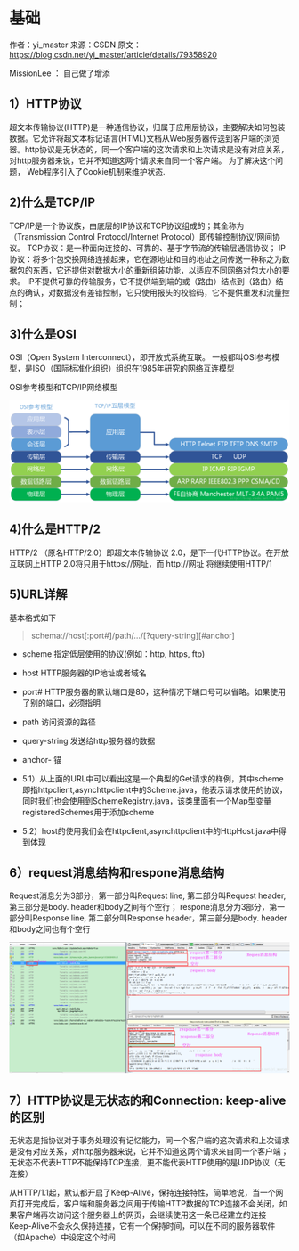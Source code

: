 # 基础

作者：yi_master 
来源：CSDN 
原文：https://blog.csdn.net/yi_master/article/details/79358920 

MissionLee ： 自己做了增添

## 1）HTTP协议 

超文本传输协议(HTTP)是一种通信协议，归属于应用层协议，主要解决如何包装数据。它允许将超文本标记语言(HTML)文档从Web服务器传送到客户端的浏览器。http协议是无状态的，同一个客户端的这次请求和上次请求是没有对应关系，对http服务器来说，它并不知道这两个请求来自同一个客户端。 为了解决这个问题， Web程序引入了Cookie机制来维护状态.

## 2)什么是TCP/IP

TCP/IP是一个协议族，由底层的IP协议和TCP协议组成的；其全称为（Transmission Control Protocol/Internet Protocol）即传输控制协议/网间协议。 
TCP协议：是一种面向连接的、可靠的、基于字节流的传输层通信协议； 
IP协议：将多个包交换网络连接起来，它在源地址和目的地址之间传送一种称之为数据包的东西，它还提供对数据大小的重新组装功能，以适应不同网络对包大小的要求。 
IP不提供可靠的传输服务，它不提供端到端的或（路由）结点到（路由）结点的确认，对数据没有差错控制，它只使用报头的校验码，它不提供重发和流量控制；

## 3)什么是OSI

OSI（Open System Interconnect），即开放式系统互联。 一般都叫OSI参考模型，是ISO（国际标准化组织）组织在1985年研究的网络互连模型

OSI参考模型和TCP/IP网络模型 

![](./res/001.png)

## 4)什么是HTTP/2

HTTP/2 （原名HTTP/2.0）即超文本传输协议 2.0，是下一代HTTP协议。在开放互联网上HTTP 2.0将只用于https://网址，而 http://网址 将继续使用HTTP/1

## 5)URL详解

基本格式如下

>schema://host[:port#]/path/…/[?query-string][#anchor]

  - scheme 指定低层使用的协议(例如：http, https, ftp) 
  - host HTTP服务器的IP地址或者域名 
  - port# HTTP服务器的默认端口是80，这种情况下端口号可以省略。如果使用了别的端口，必须指明 
  - path 访问资源的路径 
  - query-string 发送给http服务器的数据 
  - anchor- 锚

- 5.1）从上面的URL中可以看出这是一个典型的Get请求的样例，其中scheme即指httpclient,asynchttpclient中的Scheme.java，他表示请求使用的协议，同时我们也会使用到SchemeRegistry.java，该类里面有一个Map型变量registeredSchemes用于添加scheme 

- 5.2）host的使用我们会在httpclient,asynchttpclient中的HttpHost.java中得到体现

## 6）request消息结构和respone消息结构 

Request消息分为3部分，第一部分叫Request line, 第二部分叫Request header, 第三部分是body. header和body之间有个空行； 
respone消息分为3部分，第一部分叫Response line, 第二部分叫Response header，第三部分是body. header和body之间也有个空行 

![](./res/002.png)

## 7）HTTP协议是无状态的和Connection: keep-alive的区别 

无状态是指协议对于事务处理没有记忆能力，同一个客户端的这次请求和上次请求是没有对应关系，对http服务器来说，它并不知道这两个请求来自同一个客户端； 
无状态不代表HTTP不能保持TCP连接，更不能代表HTTP使用的是UDP协议（无连接）

从HTTP/1.1起，默认都开启了Keep-Alive，保持连接特性，简单地说，当一个网页打开完成后，客户端和服务器之间用于传输HTTP数据的TCP连接不会关闭，如果客户端再次访问这个服务器上的网页，会继续使用这一条已经建立的连接 
Keep-Alive不会永久保持连接，它有一个保持时间，可以在不同的服务器软件（如Apache）中设定这个时间
